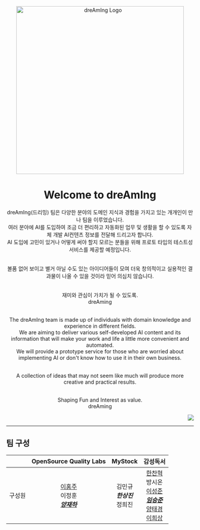 <div align="center">
   <img width= 450 alt="dreAmIng Logo" src="https://github.com/dre4m1ng/.github/assets/123557477/ff41b254-9a45-401c-9df2-4174a018a893"><br>
   <h1>Welcome to dreAmIng</h1>
   
   dreAmIng(드리밍) 팀은 다양한 분야의 도메인 지식과 경험을 가지고 있는 개개인이 만나 팀을 이루었습니다.<br>
   여러 분야에 AI를 도입하여 조금 더 편리하고 자동화된 업무 및 생활을 할 수 있도록 자체 개발 AI컨텐츠 정보를 전달해 드리고자 합니다.<br>
   AI 도입에 고민이 있거나 어떻게 써야 할지 모르는 분들을 위해 프로토 타입의 테스트성 서비스를 제공할 예정입니다.<br><br>

   볼품 없어 보이고 별거 아닐 수도 있는 아이디어들이 모여 더욱 창의적이고 실용적인 결과물이 나올 수 있을 것이라 믿어 의심치 않습니다.<br><br>
   
   재미와 관심이 가치가 될 수 있도록.<br>
   dreAming<br><br>
   
   The dreAmIng team is made up of individuals with domain knowledge and experience in different fields.<br>
   We are aiming to deliver various self-developed AI content and its information that will make your work and life a little more convenient and automated.<br>
   We will provide a prototype service for those who are worried about implementing AI or don't know how to use it in their own business.<br><br>
   
   A collection of ideas that may not seem like much will produce more creative and practical results.<br><br>
   
   Shaping Fun and Interest as value.<br>
   dreAming<br>
</div>

<div align="right">
   <img src="https://hits.seeyoufarm.com/api/count/incr/badge.svg?url=https%3A%2F%2Fgithub.com%2Fdre4m1ng&count_bg=%2379C83D&title_bg=%23555555&icon=&icon_color=%23E7E7E7&title=hits&edge_flat=false">
</div>

--------------------------
## 팀 구성

<div align="center">
   
   | | OpenSource Quality Labs | MyStock | 감성독서 |
   | :---: | :---: | :---: | :---: | 
   | 구성원 | [이홍주](https://github.com/y1hongju)<br>이정훈<br>[***양재하***](https://github.com/zyaparrot) | 김민규<br>***한상진***<br>정희진 | [한찬혁](https://github.com/Hyuk623)<br>방시온<br>[이성준](https://github.com/YIsungjoon)<br>[***임승준***](https://github.com/tmdwns92)<br>[양태경](https://github.com/poporago)<br>[이희상](https://github.com/jasonheesanglee) |
   
</div>
